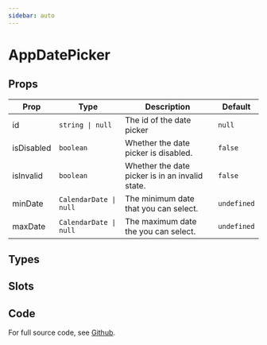 ```yaml
---
sidebar: auto
---
```



# AppDatePicker
<script setup>
import AppDateRangePickerPlayground from './AppDateRangePickerPlayground.vue'
</script>

<AppDateRangePickerPlayground />

## Props

| Prop        | Type                         | Description                                               | Default     |
|-------------|------------------------------|-----------------------------------------------------------|-------------|
| id          | `string \| null`             | The id of the date picker                                 | `null`      |
| isDisabled  | `boolean`                    | Whether the date picker is disabled.                      | `false`     |
| isInvalid   | `boolean`                    | Whether the date picker is in an invalid state.           | `false`     |
| minDate     | `CalendarDate \| null`       | The minimum date that you can select.                     | `undefined` |
| maxDate     | `CalendarDate \| null`       | The maximum date the you can select.                      | `undefined` |

## Types

## Slots

## Code

For full source code, see [Github](https://github.com/wisemen-digital/vue-core/blob/main/packages/components/src/components/date/AppDatePicker.vue).

